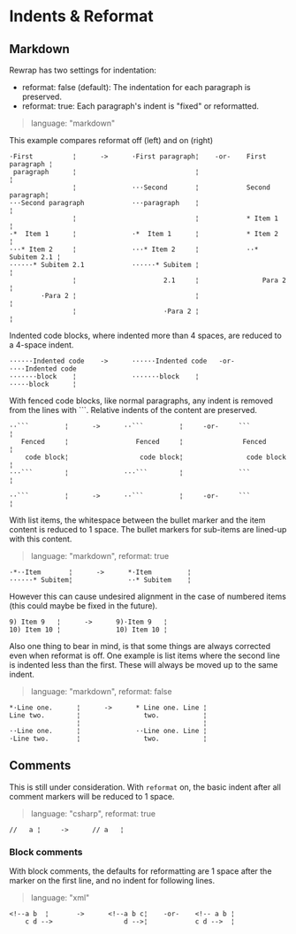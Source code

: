 # Indents & Reformat #

## Markdown ##

Rewrap has two settings for indentation:
- reformat: false (default): The indentation for each paragraph is
  preserved.
- reformat: true: Each paragraph's indent is "fixed" or reformatted.

> language: "markdown"

This example compares reformat off (left) and on (right)

    ·First          ¦      ->      ·First paragraph¦    -or-    First paragraph ¦
     paragraph      ¦                              ¦                            ¦
                    ¦              ···Second       ¦            Second paragraph¦
    ···Second paragraph            ···paragraph    ¦                            ¦
                    ¦                              ¦            * Item 1        ¦
    ·*  Item 1      ¦              ·*  Item 1      ¦            * Item 2        ¦
    ···* Item 2     ¦              ···* Item 2     ¦            ··* Subitem 2.1 ¦
    ······* Subitem 2.1            ······* Subitem ¦                            ¦
                    ¦                      2.1     ¦                Para 2      ¦
            ·Para 2 ¦                              ¦                            ¦
                    ¦                      ·Para 2 ¦                            ¦

Indented code blocks, where indented more than 4 spaces, are reduced to a
4-space indent.

    ······Indented code    ->      ······Indented code   -or-    ····Indented code
    ·······block    ¦              ·······block    ¦             ·····block      ¦

With fenced code blocks, like normal paragraphs, any indent is removed from the
lines with ```. Relative indents of the content are preserved.

    ··```         ¦      ->      ··```         ¦     -or-     ```           ¦
       Fenced     ¦                 Fenced     ¦               Fenced       ¦
        code block¦                  code block¦                code block  ¦
    ···```        ¦              ···```        ¦              ```           ¦

    ··```         ¦      ->      ··```         ¦     -or-     ```           ¦

With list items, the whitespace between the bullet marker and the
item content is reduced to 1 space. The bullet markers for sub-items are
lined-up with this content.

> language: "markdown", reformat: true

    ·*··Item       ¦      ->      *·Item         ¦
    ······* Subitem¦              ··* Subitem    ¦

However this can cause undesired alignment in the case of numbered items (this
could maybe be fixed in the future).

    9) Item 9   ¦      ->      9)·Item 9   ¦
    10) Item 10 ¦              10) Item 10 ¦

Also one thing to bear in mind, is that some things are always corrected even when
reformat is off. One example is list items where the second line is indented
less than the first. These will always be moved up to the same indent.

> language: "markdown", reformat: false

    *·Line one.      ¦      ->      * Line one. Line ¦
    Line two.        ¦                two.           ¦
                     ¦                               ¦
    ··Line one.      ¦              ··Line one. Line ¦
    ·Line two.       ¦                two.           ¦


## Comments ##

This is still under consideration. With `reformat` on, the basic indent after
all comment markers will be reduced to 1 space.

> language: "csharp", reformat: true

    //   a ¦     ->      // a   ¦

### Block comments ###

With block comments, the defaults for reformatting are 1 space after the marker
on the first line, and no indent for following lines.

> language: "xml"

    <!--a b  ¦       ->      <!--a b c¦    -or-    <!-- a b ¦
        c d -->                  d -->¦            c d -->  ¦
